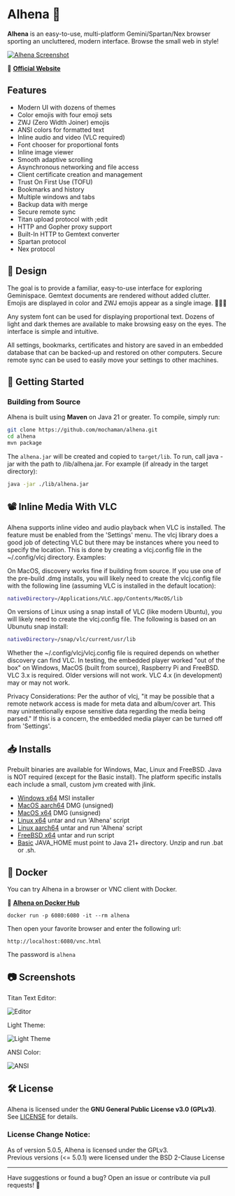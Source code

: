 # Alhena 🌟

**Alhena** is an easy-to-use, multi-platform Gemini/Spartan/Nex browser sporting an uncluttered, modern interface. Browse the small web in style!

[![Alhena Screenshot](https://metaloupe.com/alhena/images/alhena_main2.png)](https://metaloupe.com/alhena/alhena.html)

🔗 **[Official Website](https://metaloupe.com/alhena/alhena.html)**

## Features

- Modern UI with dozens of themes
- Color emojis with four emoji sets
- ZWJ (Zero Width Joiner) emojis
- ANSI colors for formatted text
- Inline audio and video (VLC required)
- Font chooser for proportional fonts
- Inline image viewer
- Smooth adaptive scrolling
- Asynchronous networking and file access
- Client certificate creation and management
- Trust On First Use (TOFU)
- Bookmarks and history
- Multiple windows and tabs
- Backup data with merge
- Secure remote sync
- Titan upload protocol with ;edit
- HTTP and Gopher proxy support
- Built-In HTTP to Gemtext converter
- Spartan protocol
- Nex protocol

## 🎨 Design

The goal is to provide a familiar, easy-to-use interface for exploring Geminispace. Gemtext documents are rendered without added clutter. Emojis are displayed in color and ZWJ emojis appear as a single image. 👨🏼‍🚀

Any system font can be used for displaying proportional text. Dozens of light and dark themes are available to make browsing easy on the eyes. The interface is simple and intuitive.

All settings, bookmarks, certificates and history are saved in an embedded database that can be backed-up and restored on other computers. Secure remote sync can be used to easily move your settings to other machines.

## 🚀 Getting Started

### **Building from Source**
Alhena is built using **Maven** on Java 21 or greater. To compile, simply run:

```sh
git clone https://github.com/mochaman/alhena.git
cd alhena
mvn package
```

The `alhena.jar` will be created and copied to `target/lib`. To run, call java -jar with the path to /lib/alhena.jar. For example (if already in the target directory): 

```sh
java -jar ./lib/alhena.jar
```
## 📽️ Inline Media With VLC

Alhena supports inline video and audio playback when VLC is installed. The feature must be enabled from the 'Settings' menu. The vlcj library does a good job of detecting VLC but there may be instances where you need to specify the location. This is done by creating a vlcj.config file in the ~/.config/vlcj directory. Examples:

On MacOS, discovery works fine if building from source. If you use one of the pre-build .dmg installs, you will likely need to create the vlcj.config file with the following line (assuming VLC is installed in the default location):
```sh
nativeDirectory=/Applications/VLC.app/Contents/MacOS/lib
```
On versions of Linux using a snap install of VLC (like modern Ubuntu), you will likely need to create the vlcj.config file. The following is based on an Ubunutu snap install:
```sh
nativeDirectory=/snap/vlc/current/usr/lib
```
Whether the ~/.config/vlcj/vlcj.config file is required depends on whether discovery can find VLC. In testing, the embedded player worked "out of the box" on Windows, MacOS (built from source), Raspberry Pi and FreeBSD. VLC 3.x is required. Older versions will not work. VLC 4.x (in development) may or may not work.

Privacy Considerations: Per the author of vlcj, "it may be possible that a remote network access is made for meta data and album/cover art. This may unintentionally expose sensitive data regarding the media being parsed." If this is a concern, the embedded media player can be turned off from 'Settings'.

## 📥 Installs

Prebuilt binaries are available for Windows, Mac, Linux and FreeBSD. Java is NOT required (except for the Basic install). The platform specific installs each include a small, custom jvm created with jlink.

- [Windows x64](https://github.com/mochaman/alhena/releases/download/v5.1.9/alhena-5.1.9_windows_x64.zip) MSI installer
- [MacOS aarch64](https://github.com/mochaman/alhena/releases/download/v5.1.9/alhena-5.1.9_aarch64.dmg) DMG  (unsigned)
- [MacOS x64](https://github.com/mochaman/alhena/releases/download/v5.1.9/alhena-5.1.9_x64.dmg) DMG (unsigned)
- [Linux x64](https://github.com/mochaman/alhena/releases/download/v5.1.9/alhena-5.1.9_linux_x64.tgz) untar and run 'Alhena' script
- [Linux aarch64](https://github.com/mochaman/alhena/releases/download/v5.1.9/alhena-5.1.9_linux_aarch64.tgz) untar and run 'Alhena' script
- [FreeBSD x64](https://github.com/mochaman/alhena/releases/download/v5.1.9/alhena-5.1.9_freebsd_x64.tgz) untar and run script
- [Basic](https://github.com/mochaman/alhena/releases/download/v5.1.9/alhena-5.1.9_nojava.zip) JAVA_HOME must point to Java 21+ directory. Unzip and run .bat or .sh.

## 🐳 Docker

You can try Alhena in a browser or VNC client with Docker.

🔗 **[Alhena on Docker Hub](https://hub.docker.com/r/bgrier1/alhena)**

```
docker run -p 6080:6080 -it --rm alhena
```
Then open your favorite browser and enter the following url:
```
http://localhost:6080/vnc.html
```
The password is `alhena`

## 📷 Screenshots

Titan Text Editor: 

![Editor](https://metaloupe.com/alhena/images/titan_editor_windows.png)

Light Theme:

![Light Theme](https://metaloupe.com/alhena/images/windows_light.png)

ANSI Color:  

![ANSI](https://metaloupe.com/alhena/images/astro_dark_windows.png)

## 🛠 License
Alhena is licensed under the **GNU General Public License v3.0 (GPLv3)**. See [LICENSE](LICENSE) for details.

### License Change Notice:
As of version 5.0.5, Alhena is licensed under the GPLv3.  
Previous versions (<= 5.0.1) were licensed under the BSD 2-Clause License


---

Have suggestions or found a bug? Open an issue or contribute via pull requests! 🚀

